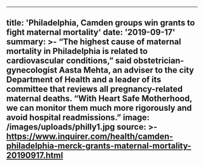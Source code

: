 ---
title: 'Philadelphia, Camden groups win grants to fight maternal mortality'
date: '2019-09-17'
summary: >-
  “The highest cause of maternal mortality in Philadelphia is related to
  cardiovascular conditions,” said obstetrician-gynecologist Aasta Mehta, an
  adviser to the city Department of Health and a leader of its committee that
  reviews all pregnancy-related maternal deaths. “With Heart Safe Motherhood, we
  can monitor them much more rigorously and avoid hospital readmissions.”
image: /images/uploads/philly1.jpg
source: >-
  https://www.inquirer.com/health/camden-philadelphia-merck-grants-maternal-mortality-20190917.html
----

